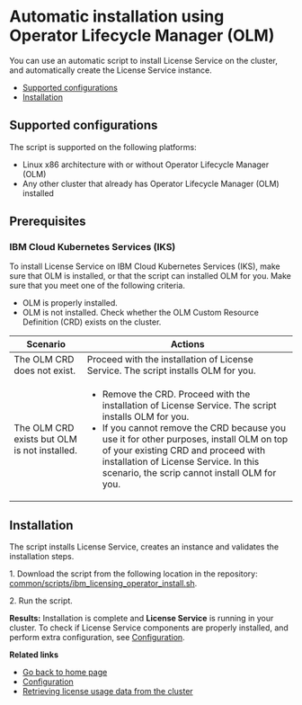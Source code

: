 
# Automatic installation using Operator Lifecycle Manager (OLM)

You can use an automatic script to install License Service on the cluster, and automatically create the License Service instance.

- [Supported configurations](#supported-configurations)
- [Installation](#installation)

## Supported configurations

The script is supported on the following platforms:

- Linux x86 architecture with or without Operator Lifecycle Manager (OLM)
- Any other cluster that already has Operator Lifecycle Manager (OLM) installed

## Prerequisites

### IBM Cloud Kubernetes Services (IKS)

To install License Service on IBM Cloud Kubernetes Services (IKS), make sure that OLM is installed, or that the script can installed OLM for you. Make sure that you meet one of the following criteria.

- OLM is properly installed.
- OLM is not installed. Check whether the OLM Custom Resource Definition (CRD) exists on the cluster.

|Scenario|Actions|
|---|---|
|The OLM CRD does not exist.|Proceed with the installation of License Service. The script installs OLM for you.
|The OLM CRD exists but OLM is not installed.|<ul><li>Remove the CRD. Proceed with the installation of License Service. The script installs OLM for you.</li><li>If you cannot remove the CRD because you use it for other purposes, install OLM on top of your existing CRD and proceed with installation of License Service. In this scenario, the scrip cannot install OLM for you.
 
## Installation

The script installs License Service, creates an instance and validates the installation steps.

1\. Download the script from the following location in the repository:
[common/scripts/ibm_licensing_operator_install.sh](/common/scripts/ibm_licensing_operator_install.sh).

2\. Run the script.

**Results:**
Installation is complete and **License Service** is running in your cluster. To check if License Service components are properly installed, and perform extra configuration, see [Configuration](Configuration.md).

<b>Related links</b>

- [Go back to home page](../License_Service_main.md#documentation)
- [Configuration](Configuration.md)
- [Retrieving license usage data from the cluster](Retrieving_data.md)
